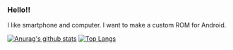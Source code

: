 ### Hello!!
I like smartphone and computer.
I want to make a custom ROM for Android.

[![Anurag's github stats](https://github-readme-stats.vercel.app/api?username=toufune&show_icons=true&theme=synthwave)](https://github.com/toufune)
[![Top Langs](https://github-readme-stats.vercel.app/api/top-langs/?username=toufune)](https://github.com/toufune)

<!--
**toufune/toufune** is a ✨ _special_ ✨ repository because its `README.md` (this file) appears on your GitHub profile.

Here are some ideas to get you started:

- 🔭 I’m currently working on ...
- 🌱 I’m currently learning ...
- 👯 I’m looking to collaborate on ...
- 🤔 I’m looking for help with ...
- 💬 Ask me about ...
- 📫 How to reach me: ...
- 😄 Pronouns: ...
- ⚡ Fun fact: ...
-->
